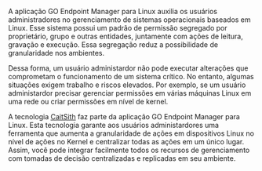 A aplicação GO Endpoint Manager para Linux auxilia os usuários administradores no gerenciamento de sistemas operacionais baseados em Linux. Esse sistema possui um padrão de permissão segregado por proprietário, grupo e outras entidades, juntamente com ações de leitura, gravação e execução. Essa segregação reduz a possibilidade de granularidade nos ambientes.

Dessa forma, um usuário administardor não pode executar alterações que comprometam o funcionamento de um sistema crítico. No entanto, algumas situações exigem trabalho e riscos elevados. Por exemplo, se um usuário administardor precisar gerenciar permissões em várias máquinas Linux em uma rede ou criar permissões em nível de kernel. 

A tecnologia [CaitSith](https://caitsith.osdn.jp/) faz parte da aplicação GO Endpoint Manager para Linux. Esta tecnologia garante aos usuários administardores uma ferramenta que aumenta a granularidade de ações em dispositivos Linux no nível de ações no Kernel e centralizar todas as ações em um único lugar. Assim, você pode integrar facilmente todos os recursos de gerenciamento com tomadas de decisão centralizadas e replicadas em seu ambiente.

  


  


